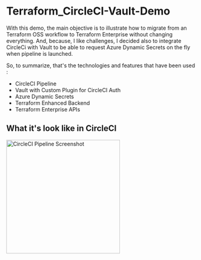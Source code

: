 # Terraform_CircleCI-Vault-Demo

With this demo, the main objective is to illustrate how to migrate from an Terraform OSS workflow to Terraform Enterprise without changing everything. And, because, I like challenges, I decided also to integrate CircleCi with Vault to be able to request Azure Dynamic Secrets on the fly when pipeline is launched.

So, to summarize, that's the technologies and features that have been used :
- CircleCI Pipeline
- Vault with Custom Plugin for CircleCI Auth
- Azure Dynamic Secrets 
- Terraform Enhanced Backend
- Terraform Enterprise APIs

## What it's look like in CircleCI 

<img width="300" alt="CircleCI Pipeline Screenshot" src="https://github.com/nehrman/terraform-azure-windows/blob/master/images/CircleCI_workflow.png">
